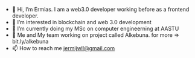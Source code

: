- 👋 Hi, I’m Ermias. I am a web3.0 developer working before as a frontend developer.
- 👀 I’m interested in blockchain and web 3.0 development 
- 🌱 I’m currently doing my MSc on computer engineerning at AASTU 
- 💞️ Me and My team working on project called Alkebuna. for more => bit.ly/alkebuna
- 📫 How to reach me jermijwll@gmail.com 


<!---
jemi2k/jemi2k is a ✨ special ✨ repository because its `README.md` (this file) appears on your GitHub profile.
You can click the Preview link to take a look at your changes.
--->
